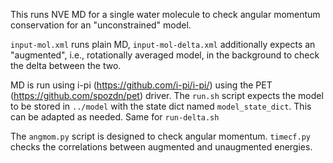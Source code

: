 This runs NVE MD for a single water molecule to check angular momentum conservation for an "unconstrained" model.

`input-mol.xml` runs plain MD, `input-mol-delta.xml` additionally expects an "augmented", i.e., rotationally averaged model, in the background to check the delta between the two.

MD is run using i-pi (https://github.com/i-pi/i-pi/) using the PET (https://github.com/spozdn/pet) driver. The `run.sh` script expects the model to be stored in `../model` with the state dict named `model_state_dict`. This can be adapted as needed. Same for `run-delta.sh`

The `angmom.py` script is designed to check angular momentum.  `timecf.py` checks the correlations between augmented and unaugmented energies.